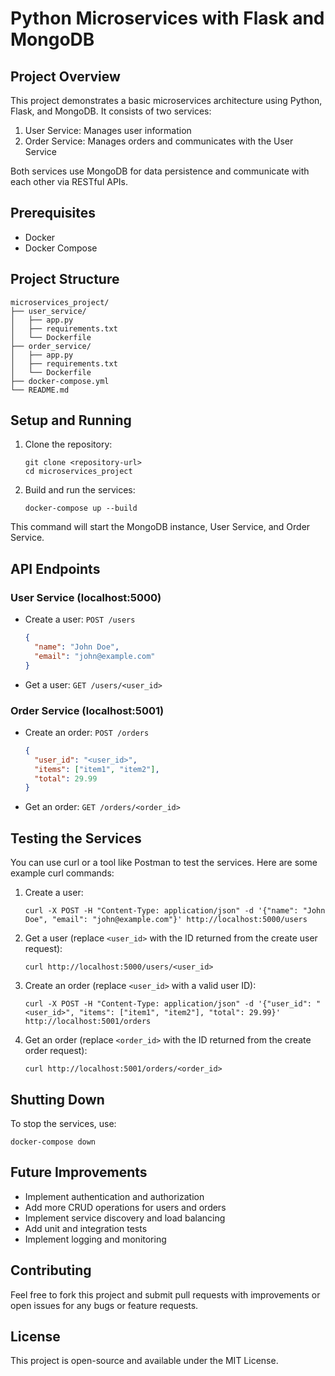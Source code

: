 # Python Microservices with Flask and MongoDB

## Project Overview

This project demonstrates a basic microservices architecture using Python, Flask, and MongoDB. It consists of two services:

1. User Service: Manages user information
2. Order Service: Manages orders and communicates with the User Service

Both services use MongoDB for data persistence and communicate with each other via RESTful APIs.

## Prerequisites

- Docker
- Docker Compose

## Project Structure

```
microservices_project/
├── user_service/
│   ├── app.py
│   ├── requirements.txt
│   └── Dockerfile
├── order_service/
│   ├── app.py
│   ├── requirements.txt
│   └── Dockerfile
├── docker-compose.yml
└── README.md
```

## Setup and Running

1. Clone the repository:
   ```
   git clone <repository-url>
   cd microservices_project
   ```

2. Build and run the services:
   ```
   docker-compose up --build
   ```

This command will start the MongoDB instance, User Service, and Order Service.

## API Endpoints

### User Service (localhost:5000)

- Create a user: `POST /users`
  ```json
  {
    "name": "John Doe",
    "email": "john@example.com"
  }
  ```
- Get a user: `GET /users/<user_id>`

### Order Service (localhost:5001)

- Create an order: `POST /orders`
  ```json
  {
    "user_id": "<user_id>",
    "items": ["item1", "item2"],
    "total": 29.99
  }
  ```
- Get an order: `GET /orders/<order_id>`

## Testing the Services

You can use curl or a tool like Postman to test the services. Here are some example curl commands:

1. Create a user:
   ```
   curl -X POST -H "Content-Type: application/json" -d '{"name": "John Doe", "email": "john@example.com"}' http://localhost:5000/users
   ```

2. Get a user (replace `<user_id>` with the ID returned from the create user request):
   ```
   curl http://localhost:5000/users/<user_id>
   ```

3. Create an order (replace `<user_id>` with a valid user ID):
   ```
   curl -X POST -H "Content-Type: application/json" -d '{"user_id": "<user_id>", "items": ["item1", "item2"], "total": 29.99}' http://localhost:5001/orders
   ```

4. Get an order (replace `<order_id>` with the ID returned from the create order request):
   ```
   curl http://localhost:5001/orders/<order_id>
   ```

## Shutting Down

To stop the services, use:

```
docker-compose down
```

## Future Improvements

- Implement authentication and authorization
- Add more CRUD operations for users and orders
- Implement service discovery and load balancing
- Add unit and integration tests
- Implement logging and monitoring

## Contributing

Feel free to fork this project and submit pull requests with improvements or open issues for any bugs or feature requests.

## License

This project is open-source and available under the MIT License.